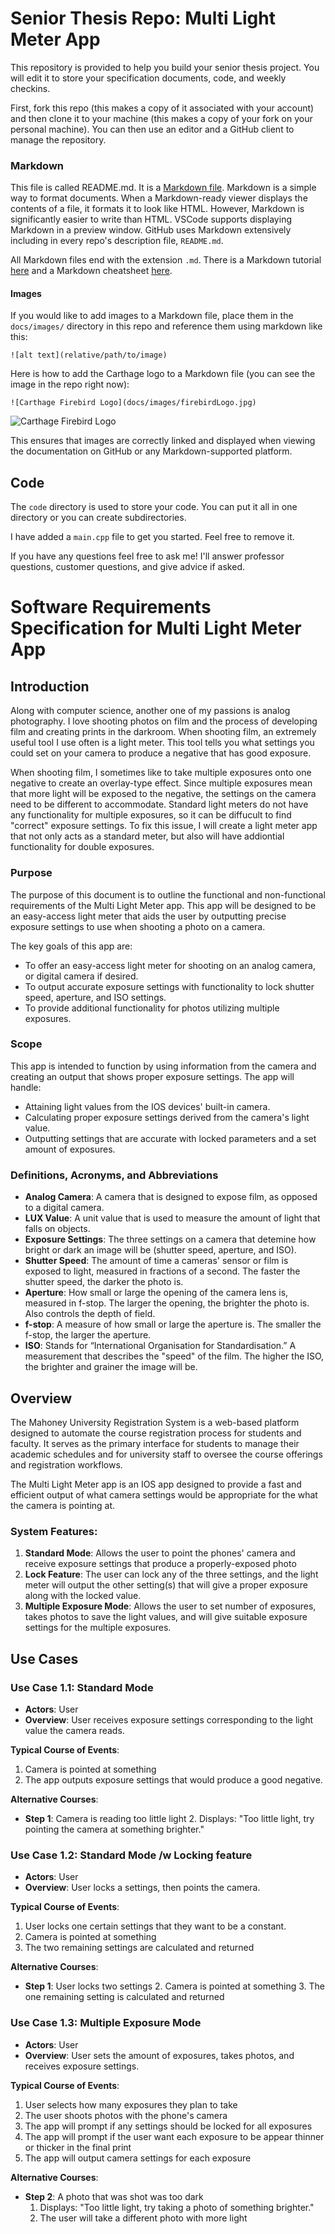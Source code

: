 # Senior Thesis Repo: Multi Light Meter App
This repository is provided to help you build your senior thesis project. You will edit it to store your specification documents, code, and weekly checkins.

First, fork this repo (this makes a copy of it associated with your account) and then clone it to your machine (this makes a copy of your fork on your personal machine). You can then use an editor and a GitHub client to manage the repository.

### Markdown
This file is called README.md. It is a [Markdown file](https://en.wikipedia.org/wiki/Markdown). Markdown is a simple way to format documents. When a Markdown-ready viewer displays the contents of a file, it formats it to look like HTML. However, Markdown is significantly easier to write than HTML. VSCode supports displaying Markdown in a preview window. GitHub uses Markdown extensively including in every repo's description file, ```README.md```.

All Markdown files end with the extension ```.md```. There is a Markdown tutorial [here](https://www.markdowntutorial.com/) and a Markdown cheatsheet [here](https://www.markdownguide.org/cheat-sheet/).

#### Images
If you would like to add images to a Markdown file, place them in the ```docs/images/``` directory in this repo and reference them using markdown like this:

```
![alt text](relative/path/to/image)
```

Here is how to add the Carthage logo to a Markdown file (you can see the image in the repo right now):

```
![Carthage Firebird Logo](docs/images/firebirdLogo.jpg)
```
![Carthage Firebird Logo](docs/images/firebirdLogo.jpg)

This ensures that images are correctly linked and displayed when viewing the documentation on GitHub or any Markdown-supported platform.

## Code
The ```code``` directory is used to store your code. You can put it all in one directory or you can create subdirectories.

I have added a ```main.cpp``` file to get you started. Feel free to remove it.

If you have any questions feel free to ask me! I'll answer professor questions, customer questions, and give advice if asked.

# Software Requirements Specification for Multi Light Meter App

## Introduction

Along with computer science, another one of my passions is analog photography. I love shooting photos on film and the process of developing film and creating prints in the darkroom. When shooting film, an extremely useful tool I use often is a light meter. This tool tells you what settings you could set on your camera to produce a negative that has good exposure.

When shooting film, I sometimes like to take multiple exposures onto one negative to create an overlay-type effect. Since multiple exposures mean that more light will be exposed to the negative, the settings on the camera need to be different to accommodate. Standard light meters do not have any functionality for multiple exposures, so it can be diffucult to find "correct" exposure settings. To fix this issue, I will create a light meter app that not only acts as a standard meter, but also will have addiontial functionality for double exposures.

### Purpose

The purpose of this document is to outline the functional and non-functional requirements of the Multi Light Meter app. This app will be designed to be an easy-access light meter that aids the user by outputting precise exposure settings to use when shooting a photo on a camera.

The key goals of this app are:
- To offer an easy-access light meter for shooting on an analog camera, or digital camera if desired.
- To output accurate exposure settings with functionality to lock shutter speed, aperture, and ISO settings.
- To provide additional functionality for photos utilizing multiple exposures.

### Scope
This app is intended to function by using information from the camera and creating an output that shows proper exposure settings. The app will handle:
- Attaining light values from the IOS devices' built-in camera.
- Calculating proper exposure settings derived from the camera's light value.
- Outputting settings that are accurate with locked parameters and a set amount of exposures.

### Definitions, Acronyms, and Abbreviations
- **Analog Camera**: A camera that is designed to expose film, as opposed to a digital camera.
- **LUX Value**: A unit value that is used to measure the amount of light that falls on objects.
- **Exposure Settings**: The three settings on a camera that detemine how bright or dark an image will be (shutter speed, aperture, and ISO).
- **Shutter Speed**: The amount of time a cameras' sensor or film is exposed to light, measured in fractions of a second. The faster the shutter speed, the darker the photo is.
- **Aperture**: How small or large the opening of the camera lens is, measured in f-stop. The larger the opening, the brighter the photo is. Also controls the depth of field.
- **f-stop**: A measure of how small or large the aperture is. The smaller the f-stop, the larger the aperture.
- **ISO**: Stands for “International Organisation for Standardisation.” A measurement that describes the "speed" of the film. The higher the ISO, the brighter and grainer the image will be.

## Overview
The Mahoney University Registration System is a web-based platform designed to automate the course registration process for students and faculty. It serves as the primary interface for students to manage their academic schedules and for university staff to oversee the course offerings and registration workflows.

The Multi Light Meter app is an IOS app designed to provide a fast and efficient output of what camera settings would be appropriate for the what the camera is pointing at.

### System Features:
1. **Standard Mode**: Allows the user to point the phones' camera and receive exposure settings that produce a properly-exposed photo
2. **Lock Feature**: The user can lock any of the three settings, and the light meter will output the other setting(s) that will give a proper exposure along with the locked value.
3. **Multiple Exposure Mode**: Allows the user to set number of exposures, takes photos to save the light values, and will give suitable exposure settings for the multiple exposures.

## Use Cases

### Use Case 1.1: Standard Mode
- **Actors**: User
- **Overview**: User receives exposure settings corresponding to the light value the camera reads.

**Typical Course of Events**:
1. Camera is pointed at something
2. The app outputs exposure settings that would produce a good negative.

**Alternative Courses**:
- **Step 1**: Camera is reading too little light
  2. Displays: "Too little light, try pointing the camera at something brighter."

### Use Case 1.2: Standard Mode /w Locking feature
- **Actors**: User
- **Overview**: User locks a settings, then points the camera.

**Typical Course of Events**:
1. User locks one certain settings that they want to be a constant.
2. Camera is pointed at something
3. The two remaining settings are calculated and returned

**Alternative Courses**:
- **Step 1**: User locks two settings
  2. Camera is pointed at something
  3. The one remaining setting is calculated and returned

### Use Case 1.3: Multiple Exposure Mode
- **Actors**: User
- **Overview**: User sets the amount of exposures, takes photos, and receives exposure settings.

**Typical Course of Events**:
1. User selects how many exposures they plan to take
2. The user shoots photos with the phone's camera
3. The app will prompt if any settings should be locked for all exposures
4. The app will prompt if the user want each exposure to be appear thinner or thicker in the final print
5. The app will output camera settings for each exposure

**Alternative Courses**:
- **Step 2**: A photo that was shot was too dark
  1. Displays: "Too little light, try taking a photo of something brighter."
  2. The user will take a different photo with more light

